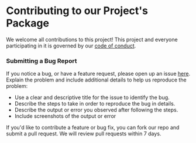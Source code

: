 # Contributing to our Project's Package
We welcome all contributions to this project! 
This project and everyone participating in it is governed by our [code of conduct](CODE_OF_CONDUCT.md). 

### Submitting a Bug Report
If you notice a bug, or have a feature request, 
please open up an issue [here](https://github.com/karlie-tr/dsci-310-group-03-package/issues). 
Explain the problem and include additional details to help us reproduce the problem:

* Use a clear and descriptive title for the issue to identify the bug.
* Describe the steps to take in order to reproduce the bug in details. 
* Describe the output or error you observed after following the steps.
* Include screenshots of the output or error

If you'd like to contribute a feature or bug fix, 
you can fork our repo and submit a pull request. 
We will review pull requests within 7 days.
